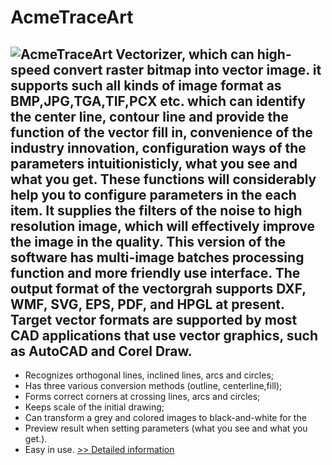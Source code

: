 # AcmeTraceArt
![AcmeTraceArt](https://mycommerce.akamaized.net/api/pimages/P151362/BIG/151362.GIF)
Vectorizer, which can high-speed convert raster bitmap into vector image. it supports such all kinds of image format as BMP,JPG,TGA,TIF,PCX etc. which can identify the center line, contour line and provide the function of the vector fill in, convenience of the industry innovation, configuration ways of the parameters intuitionisticly, what you see and what you get. These functions will considerably help you to configure parameters in the each item. It supplies the filters of the noise to high resolution image, which will effectively improve the image in the quality.
This version of the software has multi-image batches processing function and more friendly use interface.
The output format of the vectorgrah supports DXF, WMF, SVG, EPS, PDF, and HPGL at present. Target vector formats are supported by most CAD applications that use vector graphics, such as AutoCAD and Corel Draw.
---------------------------
- Recognizes orthogonal lines, inclined lines, arcs and circles;
- Has three various conversion methods (outline, centerline,fill);
- Forms correct corners at crossing lines, arcs and circles;
- Keeps scale of the initial drawing;
- Can transform a grey and colored images to black-and-white for the
- Preview result when setting parameters (what you see and what you get.).
- Easy in use.
[>> Detailed information](https://secure.shareit.com/shareit/product.html?productid=151362&affiliateid=200057808)